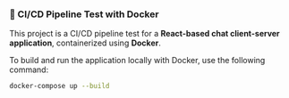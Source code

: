 ### 🚀 CI/CD Pipeline Test with Docker

This project is a CI/CD pipeline test for a **React-based chat client-server application**, containerized using **Docker**.

To build and run the application locally with Docker, use the following command:

```bash
docker-compose up --build
```

